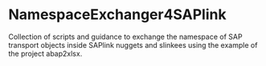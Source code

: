 # NamespaceExchanger4SAPlink
Collection of scripts and guidance to exchange the namespace of SAP transport objects inside SAPlink nuggets and slinkees using the example of the project abap2xlsx.
